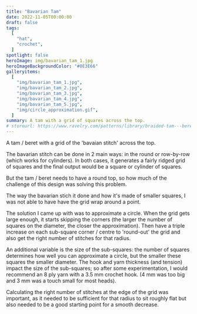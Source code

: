 ```yaml
---
title: "Bavarian Tam"
date: 2022-11-05T00:00:00
draft: false
tags:
  [
    "hat",
    "crochet",
  ]
spotlight: false
heroImage: img/bavarian_tam_1.jpg
heroImageBackgroundColor: "#0E3E66"
galleryitems:
  [
    "img/bavarian_tam_1.jpg",
    "img/bavarian_tam_2.jpg",
    "img/bavarian_tam_3.jpg",
    "img/bavarian_tam_4.jpg",
    "img/bavarian_tam_5.jpg",
    "img/circle_approximation.gif",
  ]
summary: A tam with a grid of squares across the top.
# storeurl: https://www.ravelry.com/patterns/library/braided-tam---beret
---
```


A tam / beret with a grid of the 'bavaian stitch' across the top.

The bavarian stitch can be done in 2 main ways: in the round or row-by-row (which works for cylinders).
In both cases, it generates a fairly ridged grid of squares and the final output would be a square or cylinder of squares.

But the tam / beret needs to have a round top, so how much of the challenge of this design was solving this problem.

The way the bavarian stich it done and how it's made of smaller squares, I was not able to have have the grid wrap around a point.

The solution I came up with was to approximate a circle. When the grid gets large enough, it starts skipping the corners (the larger the number of squares on the diameter, the closer the approximation).
Then have a triple increase on each sub-square corner / centre to 'round-out' the grid and also get the right number of stitches for that radius.

An additional variable is the size of the sub-squares: the number of squares determines how well you can approximate a circle, but the smaller these squares the smaller diameter.
The hook and yarn thickness (and tension) impact the size of the sub-squares; so after some experimentation, I would recommend an 8 ply yarn with a 3.5 mm crochet hook.
(4 mm was too big and 3 mm was a touch small for most heads).

Calculating the right number of stitches at the edge of the grid was important, as it needed to be sufficient for that radius to sit roughly flat but also needed to be a good starting point for a smooth decrease.
